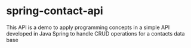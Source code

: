 # spring-contact-api
This API is a demo to apply programming concepts in a simple API developed in Java Spring to handle CRUD operations for a contacts data base
